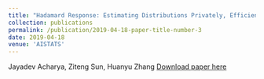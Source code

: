 ```yaml
---
title: "Hadamard Response: Estimating Distributions Privately, Efficiently, and with Little Communication"
collection: publications
permalink: /publication/2019-04-18-paper-title-number-3
date: 2019-04-18
venue: 'AISTATS'
---
```


Jayadev Acharya, Ziteng Sun, Huanyu Zhang
[Download paper here](http://academicpages.github.io/files/paper1.pdf)
